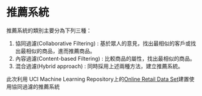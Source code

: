 

# 推薦系統

推薦系統的類別主要分為下列三種：

1. 協同過濾(Collaborative Filtering) : 基於眾人的意見，找出最相似的客戶或找出最相似的商品，進而推薦商品。
2. 內容過濾(Content-based Filtering) : 比較商品的屬性，找出最相似的商品。
3. 混合過濾(Hybrid approach) : 同時採用上述兩種方法，建立推薦系統。


此次利用 UCI Machine Learning Repository上的[Online Retail Data Set](https://archive.ics.uci.edu/ml/datasets/online+retail)建置使用協同過濾的推薦系統
